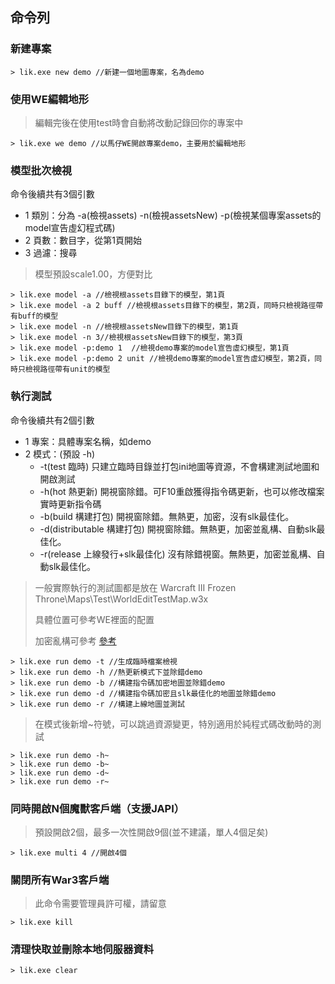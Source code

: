 ## 命令列

### 新建專案

```
> lik.exe new demo //新建一個地圖專案，名為demo
```

### 使用WE編輯地形

> 編輯完後在使用test時會自動將改動記錄回你的專案中

```
> lik.exe we demo //以馬仔WE開啟專案demo，主要用於編輯地形
```

### 模型批次檢視

命令後續共有3個引數

* 1 類別：分為 -a(檢視assets) -n(檢視assetsNew) -p(檢視某個專案assets的model宣告虛幻程式碼)
* 2 頁數：數目字，從第1頁開始
* 3 過濾：搜尋

> 模型預設scale1.00，方便對比

```
> lik.exe model -a //檢視根assets目錄下的模型，第1頁
> lik.exe model -a 2 buff //檢視根assets目錄下的模型，第2頁，同時只檢視路徑帶有buff的模型
> lik.exe model -n //檢視根assetsNew目錄下的模型，第1頁
> lik.exe model -n 3//檢視根assetsNew目錄下的模型，第3頁
> lik.exe model -p:demo 1  //檢視demo專案的model宣告虛幻模型，第1頁
> lik.exe model -p:demo 2 unit //檢視demo專案的model宣告虛幻模型，第2頁，同時只檢視路徑帶有unit的模型
```

### 執行測試

命令後續共有2個引數

* 1 專案：具體專案名稱，如demo
* 2 模式：(預設 -h)
  * -t(test 臨時) 只建立臨時目錄並打包ini地圖等資源，不會構建測試地圖和開啟測試
  * -h(hot 熱更新) 開視窗除錯。可F10重啟獲得指令碼更新，也可以修改檔案實時更新指令碼
  * -b(build 構建打包) 開視窗除錯。無熱更，加密，沒有slk最佳化。
  * -d(distributable 構建打包) 開視窗除錯。無熱更，加密並亂構、自動slk最佳化。
  * -r(release 上線發行+slk最佳化) 沒有除錯視窗。無熱更，加密並亂構、自動slk最佳化。

> 一般實際執行的測試圖都是放在 Warcraft III Frozen Throne\Maps\Test\WorldEditTestMap.w3x
>
> 具體位置可參考WE裡面的配置
>
> 加密亂構可參考 [參考](https://lik.hunzsig.org/?p=other&n=encrypt)

```
> lik.exe run demo -t //生成臨時檔案檢視
> lik.exe run demo -h //熱更新模式下並除錯demo
> lik.exe run demo -b //構建指令碼加密地圖並除錯demo
> lik.exe run demo -d //構建指令碼加密且slk最佳化的地圖並除錯demo
> lik.exe run demo -r //構建上線地圖並測試
```

> 在模式後新增~符號，可以跳過資源變更，特別適用於純程式碼改動時的測試

```
> lik.exe run demo -h~
> lik.exe run demo -b~
> lik.exe run demo -d~
> lik.exe run demo -r~
```

### 同時開啟N個魔獸客戶端（支援JAPI）

> 預設開啟2個，最多一次性開啟9個(並不建議，單人4個足矣)

```
> lik.exe multi 4 //開啟4個
```

### 關閉所有War3客戶端

> 此命令需要管理員許可權，請留意

```
> lik.exe kill
```

### 清理快取並刪除本地伺服器資料

```
> lik.exe clear
```
